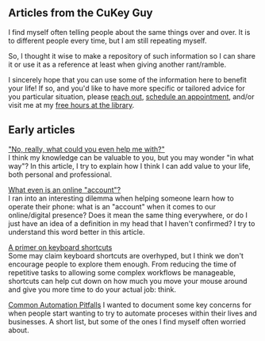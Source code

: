 ## Articles from the CuKey Guy

I find myself often telling people about the same things over and over.
It is to different people every time, but I am still repeating myself.

So, I thought it wise to make a repository of such information so I can share it or use it as a reference at least when giving another rant/ramble. 

I sincerely hope that you can use some of the information here to benefit your life!
If so, and you'd like to have more specific or tailored advice for you particular situation, please [reach out](main/contact.md), [schedule an appointment](https://cal.com/copper-key-software-connections), and/or visit me at my [free hours at the library](main/volunteering.md).

## Early articles

["No, really, what could you even help me with?"](articles/what_can_i_do_for_you.md)  
I think my knowledge can be valuable to you, but you may wonder "in what way"? In this article, I try to explain how I think I can add value to your life, both personal and professional.

[What even is an online "account"?](articles/what_is_an_account.md)  
I ran into an interesting dilemma when helping someone learn how to operate their phone: what is an "account" when it comes to our online/digital presence?
Does it mean the same thing everywhere, or do I just have an idea of a definition in my head that I haven't confirmed?
I try to understand this word better in this article.

[A primer on keyboard shortcuts](articles/keyboard_shortcuts.md)  
Some may claim keyboard shortcuts are overhyped, but I think we don't encourage people to explore them enough. 
From reducing the time of repetitive tasks to allowing some complex workflows be manageable, shortcuts can help cut down on how much you move your mouse around and give you more time to do your actual job: think. 

[Common Automation Pitfalls](articles/common_automation_pitfalls.md)
I wanted to document some key concerns for when people start wanting to try to automate proceses within their lives and businesses. 
A short list, but some of the ones I find myself often worried about. 
